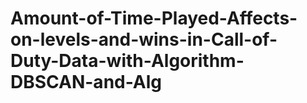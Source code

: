 # Amount-of-Time-Played-Affects-on-levels-and-wins-in-Call-of-Duty-Data-with-Algorithm-DBSCAN-and-Alg